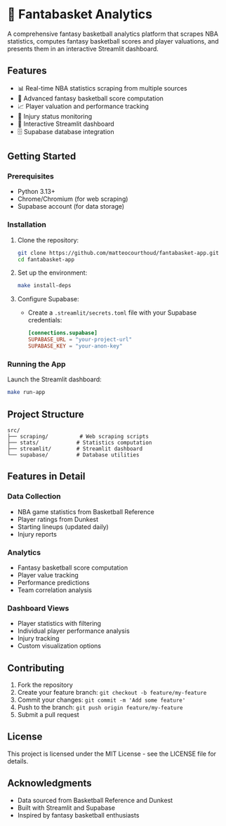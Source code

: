 # 🏀 Fantabasket Analytics

A comprehensive fantasy basketball analytics platform that scrapes NBA statistics, computes fantasy basketball scores and player valuations, and presents them in an interactive Streamlit dashboard.

## Features

- 📊 Real-time NBA statistics scraping from multiple sources
- 🧮 Advanced fantasy basketball score computation
- 📈 Player valuation and performance tracking
- 🤕 Injury status monitoring
- 📱 Interactive Streamlit dashboard
- 🗄️ Supabase database integration

## Getting Started

### Prerequisites

- Python 3.13+
- Chrome/Chromium (for web scraping)
- Supabase account (for data storage)

### Installation

1. Clone the repository:
   ```bash
   git clone https://github.com/matteocourthoud/fantabasket-app.git
   cd fantabasket-app
   ```

2. Set up the environment:
   ```bash
   make install-deps
   ```

3. Configure Supabase:
   - Create a `.streamlit/secrets.toml` file with your Supabase credentials:
     ```toml
     [connections.supabase]
     SUPABASE_URL = "your-project-url"
     SUPABASE_KEY = "your-anon-key"
     ```

### Running the App

Launch the Streamlit dashboard:
```bash
make run-app
```

## Project Structure

```
src/
├── scraping/          # Web scraping scripts
├── stats/            # Statistics computation
├── streamlit/        # Streamlit dashboard
└── supabase/         # Database utilities
```

## Features in Detail

### Data Collection
- NBA game statistics from Basketball Reference
- Player ratings from Dunkest
- Starting lineups (updated daily)
- Injury reports

### Analytics
- Fantasy basketball score computation
- Player value tracking
- Performance predictions
- Team correlation analysis

### Dashboard Views
- Player statistics with filtering
- Individual player performance analysis
- Injury tracking
- Custom visualization options

## Contributing

1. Fork the repository
2. Create your feature branch: `git checkout -b feature/my-feature`
3. Commit your changes: `git commit -m 'Add some feature'`
4. Push to the branch: `git push origin feature/my-feature`
5. Submit a pull request

## License

This project is licensed under the MIT License - see the LICENSE file for details.

## Acknowledgments

- Data sourced from Basketball Reference and Dunkest
- Built with Streamlit and Supabase
- Inspired by fantasy basketball enthusiasts
